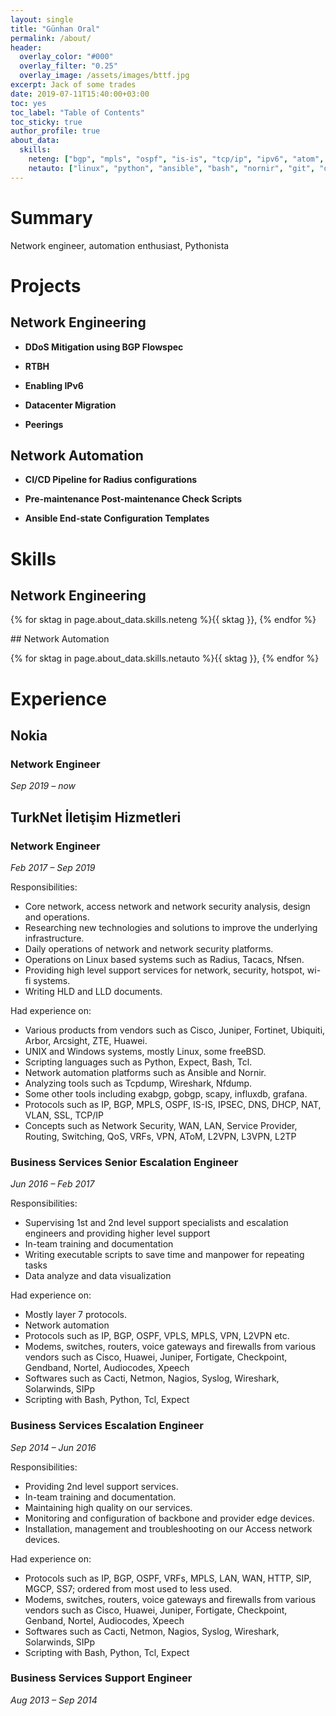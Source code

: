 ```yaml
---
layout: single
title: "Günhan Oral"
permalink: /about/
header:
  overlay_color: "#000"
  overlay_filter: "0.25"
  overlay_image: /assets/images/bttf.jpg
excerpt: Jack of some trades
date: 2019-07-11T15:40:00+03:00
toc: yes
toc_label: "Table of Contents"
toc_sticky: true
author_profile: true
about_data:
  skills:
    neteng: ["bgp", "mpls", "ospf", "is-is", "tcp/ip", "ipv6", "atom", "l2vpn", "l3vpn", "netflow", "ipsec", "dns", "sip", "voip", "cisco", "nokia", "huawei", "zte", "fortigate", "pfsense", "arbor", "a10", "ubiquiti", "arcsight", "frr", "routers", "switches", "firewalls", "nat", "cgnat"]
    netauto: ["linux", "python", "ansible", "bash", "nornir", "git", "docker", "sql", "nosql", "neo4j", "influxdb", "grafana", "clickhousedb", "rest", "nfsen", "sipp", "yaml", "xml", "json", "syslog", "snmp", "gobgp", "exabgp", "scapy"]
---
```


# Summary

Network engineer, automation enthusiast, Pythonista

# Projects
## Network Engineering
* **DDoS Mitigation using BGP Flowspec**

* **RTBH**

* **Enabling IPv6**

* **Datacenter Migration**

* **Peerings**

## Network Automation
* **CI/CD Pipeline for Radius configurations**

* **Pre-maintenance Post-maintenance Check Scripts**

* **Ansible End-state Configuration Templates**

# Skills
## Network Engineering
<p class="page__taxonomy">
<span itemprop="keywords">
{% for sktag in page.about_data.skills.neteng %}<a class="page__taxonomy-item" rel="tag">{{ sktag }}</a><span class="sep">, </span>{% endfor %}
</span>
</p>
## Network Automation
<p class="page__taxonomy">
<span itemprop="keywords">
{% for sktag in page.about_data.skills.netauto %}<a class="page__taxonomy-item" rel="tag">{{ sktag }}</a><span class="sep">, </span>{% endfor %}
</span>
</p>

# Experience

## Nokia
### Network Engineer
_Sep 2019 – now_

## TurkNet İletişim Hizmetleri
### Network Engineer
_Feb 2017 – Sep 2019_

Responsibilities:
- Core network, access network and network security analysis, design and operations.
- Researching new technologies and solutions to improve the underlying infrastructure.
- Daily operations of network and network security platforms.
- Operations on Linux based systems such as Radius, Tacacs, Nfsen.
- Providing high level support services for network, security, hotspot, wi-fi systems.
- Writing HLD and LLD documents.

Had experience on:
- Various products from vendors such as Cisco, Juniper, Fortinet, Ubiquiti, Arbor, Arcsight, ZTE, Huawei.
- UNIX and Windows systems, mostly Linux, some freeBSD.
- Scripting languages such as Python, Expect, Bash, Tcl.
- Network automation platforms such as Ansible and Nornir.
- Analyzing tools such as Tcpdump, Wireshark, Nfdump.
- Some other tools including exabgp, gobgp, scapy, influxdb, grafana.
- Protocols such as IP, BGP, MPLS, OSPF, IS-IS, IPSEC, DNS, DHCP, NAT, VLAN, SSL, TCP/IP
- Concepts such as Network Security, WAN, LAN, Service Provider, Routing, Switching, QoS, VRFs, VPN, AToM, L2VPN, L3VPN, L2TP

### Business Services Senior Escalation Engineer
_Jun 2016 – Feb 2017_

Responsibilities:
- Supervising 1st and 2nd level support specialists and escalation engineers and providing higher level support
- In-team training and documentation
- Writing executable scripts to save time and manpower for repeating tasks
- Data analyze and data visualization

Had experience on:
- Mostly layer 7 protocols.
- Network automation
- Protocols such as IP, BGP, OSPF, VPLS, MPLS, VPN, L2VPN etc.
- Modems, switches, routers, voice gateways and firewalls from various vendors such as Cisco, Huawei, Juniper, Fortigate, Checkpoint, Gendband, Nortel, Audiocodes, Xpeech
- Softwares such as Cacti, Netmon, Nagios, Syslog, Wireshark, Solarwinds, SIPp
- Scripting with Bash, Python, Tcl, Expect

### Business Services Escalation Engineer
_Sep 2014 – Jun 2016_

Responsibilities:
- Providing 2nd level support services.
- In-team training and documentation.
- Maintaining high quality on our services.
- Monitoring and configuration of backbone and provider edge devices.
- Installation, management and troubleshooting on our Access network devices.

Had experience on:
- Protocols such as IP, BGP, OSPF, VRFs, MPLS, LAN, WAN, HTTP, SIP, MGCP, SS7; ordered from most used to less used.
- Modems, switches, routers, voice gateways and firewalls from various vendors such as Cisco, Huawei, Juniper, Fortigate, Checkpoint, Genband, Nortel, Audiocodes, Xpeech
- Softwares such as Cacti, Netmon, Nagios, Syslog, Wireshark, Solarwinds, SIPp
- Scripting with Bash, Python, Tcl, Expect

### Business Services Support Engineer
_Aug 2013 – Sep 2014_
